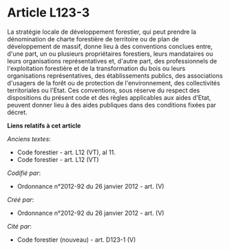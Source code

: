 # Article L123-3

La stratégie locale de développement forestier, qui peut prendre la dénomination de charte forestière de territoire ou de
plan de développement de massif, donne lieu à des conventions conclues entre, d'une part, un ou plusieurs propriétaires
forestiers, leurs mandataires ou leurs organisations représentatives et, d'autre part, des professionnels de l'exploitation
forestière et de la transformation du bois ou leurs organisations représentatives, des établissements publics, des
associations d'usagers de la forêt ou de protection de l'environnement, des collectivités territoriales ou l'Etat. Ces
conventions, sous réserve du respect des dispositions du présent code et des règles applicables aux aides d'Etat, peuvent
donner lieu à des aides publiques dans des conditions fixées par décret.

**Liens relatifs à cet article**

_Anciens textes_:

  - Code forestier - art. L12 (VT), al 11.
  - Code forestier - art. L12 (VT)

_Codifié par_:

  - Ordonnance n°2012-92 du 26 janvier 2012 - art. (V)

_Créé par_:

  - Ordonnance n°2012-92 du 26 janvier 2012 - art. (V)

_Cité par_:

  - Code forestier (nouveau) - art. D123-1 (V)
